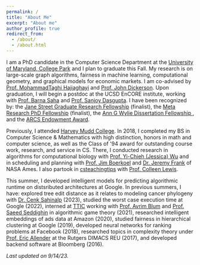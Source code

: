 ```yaml
---
permalink: /
title: "About Me"
excerpt: "About me"
author_profile: true
redirect_from: 
  - /about/
  - /about.html
---
```


I am a PhD candidate in the Computer Science Department at the [University of Maryland, College Park](https://www.cs.umd.edu/) and I plan to graduate this Fall. My research is on large-scale graph algorithms, fairness in machine learning, computational geometry, and graphical models for economic markets. I am co-advised by [Prof. MohammadTaghi Hajiaghayi](http://www.cs.umd.edu/~hajiagha/) and [Prof. John Dickerson](http://jpdickerson.com). Upon graduation, I will begin a postdoc at the UCSD EnCORE institute, working with [Prof. Barna Saha](https://barnasaha.net/) and [Prof. Sanjoy Dasgupta](https://cseweb.ucsd.edu/~dasgupta/). I have been recognized by: the [Jane Street Graduate Research Fellowship](https://www.janestreet.com/join-jane-street/programs-and-events/graduate-research-fellowship/) (finalist), the [Meta Research PhD Fellowship](https://research.facebook.com/fellowship/) (finalist), the [Ann G Wylie Dissertation Fellowship ](https://gradschool.umd.edu/funding/student-fellowships-awards/dissertation-fellowship), and the [ARCS Endowment Award](https://arcsfoundation.org/).

Previously, I attended [Harvey Mudd College](https://www.cs.hmc.edu/). In 2018, I completed my BS in Computer Science & Mathematics with high distinction, honors in math and computer science, as well as the Class of '94 award for outstanding course work, research, and service in CS. There, I conducted research in algorithms for computational biology with [Prof. Yi-Chieh (Jessica) Wu](https://www.cs.hmc.edu/~yjw/) and in scheduling and planning with [Prof. Jim Boerkoel](https://www.cs.hmc.edu/~boerkoel/) and [Dr. Jeremy Frank](https://ti.arc.nasa.gov/profile/frank/) of NASA Ames. I also partook in [csteachingtips](https://www.csteachingtips.org) with [Prof. Colleen Lewis](http://blogs.hmc.edu/lewis/). 

This summer, I developed intelligent models for predicting algorithmic runtime on distsributed architectures at Google. In previous summers, I have: explored tree edit distance as it relates to modeling cancer phylogeny with [Dr. Cenk Sahinalp](https://ccr.cancer.gov/staff-directory/s-cenk-sahinalp) (2023), studied the worst case execution time at Google (2022), interned at [TTIC](https://www.ttic.edu/) working with [Prof. Avrim Blum](https://ttic.uchicago.edu/~avrim/) and [Prof. Saeed Seddighin](https://sites.google.com/view/saeedrezaseddighin) in algorithmic game theory (2021), researched intelligent embeddings of ads data at Amazon (2020), studied fairness in hierarchical clustering at Google (2019), developed neural networks for ranking problems at Facebook (2018), researched topics in complexity theory under [Prof. Eric Allender](https://www.cs.rutgers.edu/~allender/) at the Rutgers DIMACS REU (2017), and developed backend software at Bloomberg (2016).

*Last updated on 9/14/23.*
